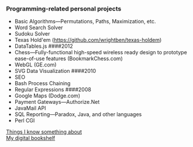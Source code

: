 ### Programming-related personal projects
* Basic Algorithms—Permutations, Paths, Maximization, etc.
* Word Search Solver
* Sudoku Solver
* Texas Hold'em (https://github.com/wrightben/texas-holdem)
* DataTables.js
####2012
* Chess—Fully-functional high-speed wireless ready design to prototype ease-of-use features (BookmarkChess.com)
* WebGL (GE.com)
* SVG Data Visualization
####2010
* SEO
* Bash Process Chaining
* Regular Expressions
####2008
* Google Maps (Dodge.com)
* Payment Gateways—Authorize.Net
* JavaMail API
* SQL Reporting—Paradox, Java, and other languages
* Perl CGI

<a href="http://wrightben.com/knowledge" target="_blank" title="Knowledge Hotspots" class="outbound">Things I know something about</a><br />
<a href="http://wrightben.com/books" target="_blank" title="Digital Bookshelf - Benjamin Wright" class="outbound">My digital bookshelf</a>
